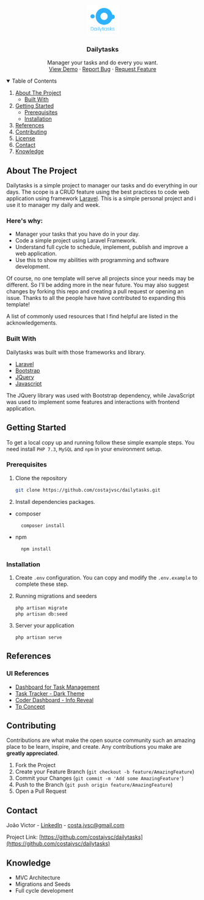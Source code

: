 <p align="center">
  <a href="https://github.com/costajvsc/dailytasks">
    <img src="./public/images/logo.png" alt="Logo" width="80" height="80">
  </a>

  <h3 align="center">Dailytasks</h3>

  <p align="center">
    Manager your tasks and do every you want.
    <br />
    <a href="#">View Demo</a>
    ·
    <a href="https://github.com/costajvsc/dailytasks/issues">Report Bug</a>
    ·
    <a href="https://github.com/costajvsc/dailytasks/issues">Request Feature</a>
  </p>
</p>

<details open="open">
  <summary>Table of Contents</summary>
  <ol>
    <li>
      <a href="#about-the-project">About The Project</a>
      <ul>
        <li><a href="#built-with">Built With</a></li>
      </ul>
    </li>
    <li>
      <a href="#getting-started">Getting Started</a>
      <ul>
        <li><a href="#prerequisites">Prerequisites</a></li>
        <li><a href="#installation">Installation</a></li>
      </ul>
    </li>
    <li><a href="#references">References</a></li>
    <li><a href="#contributing">Contributing</a></li>
    <li><a href="#license">License</a></li>
    <li><a href="#contact">Contact</a></li>
    <li><a href="#knowledge">Knowledge</a></li>
  </ol>
</details>

## About The Project

Dailytasks is a simple project to manager our tasks and do everything in our days. The scope is a CRUD feature using the best practices to code web application using framework [Laravel](https://laravel.com). This is a simple personal project and i use it to manager my daily and week.

### Here's why:
* Manager your tasks that you have do in your day.
* Code a simple project using Laravel Framework.
* Understand full cycle to schedule, implement, publish and improve a web application.
* Use this to show my abilities with programming and software development.

Of course, no one template will serve all projects since your needs may be different. So I'll be adding more in the near future. You may also suggest changes by forking this repo and creating a pull request or opening an issue. Thanks to all the people have have contributed to expanding this template!

A list of commonly used resources that I find helpful are listed in the acknowledgements.

### Built With

Dailytasks was built with those frameworks and library. 
* [Laravel](https://laravel.com)
* [Bootstrap](https://getbootstrap.com)
* [JQuery](https://jquery.com)
* [Javascript](https://developer.mozilla.org/pt-BR/docs/Web/JavaScript) 

The JQuery library was used with Bootstrap dependency, while JavaScript was used to implement some features and interactions with frontend application.

## Getting Started

To get a local copy up and running follow these simple example steps. You need install `PHP 7.3`, `MySQL` and `npm` in your environment setup. 

### Prerequisites

1. Clone the repository
   ```sh
   git clone https://github.com/costajvsc/dailytasks.git
   ```

2. Install dependencies packages.

* composer
  ```
    composer install
  ```
* npm
  ```
    npm install
  ```

### Installation

1. Create `.env` configuration. You can copy and modify the `.env.example` to complete these step.

2. Running migrations and seeders
   ```shell
   php artisan migrate
   php artisan db:seed
   ```
3. Server your application
   ```
   php artisan serve
   ```

## References

### UI References
- [Dashboard for Task Management](https://dribbble.com/shots/6816310--Exploration-Dashboard-for-Task-Management/attachments/6816310--Exploration-Dashboard-for-Task-Management?mode=media)
- [Task Tracker - Dark Theme](https://dribbble.com/shots/4949208-Task-Tracker-Dark-Theme/attachments/4949208?mode=media)
- [Coder Dashboard - Info Reveal](https://dribbble.com/shots/4586949/attachments/4586949-Coder-Dashboard-Info-Reveal?mode=media)
- [Tp Concept](https://dribbble.com/shots/6903052/attachments/6903052-Tp-Concept?mode=media)

## Contributing

Contributions are what make the open source community such an amazing place to be learn, inspire, and create. Any contributions you make are **greatly appreciated**.

1. Fork the Project
2. Create your Feature Branch (`git checkout -b feature/AmazingFeature`)
3. Commit your Changes (`git commit -m 'Add some AmazingFeature'`)
4. Push to the Branch (`git push origin feature/AmazingFeature`)
5. Open a Pull Request

## Contact

João Victor - [LinkedIn](https://www.linkedin.com/in/victor-costa-jvsc/) - costa.jvsc@gmail.com

Project Link: [https://github.com/costajvsc/dailytasks](https://github.com/costajvsc/dailytasks)

## Knowledge
* MVC Architecture 
* Migrations and Seeds
* Full cycle development
